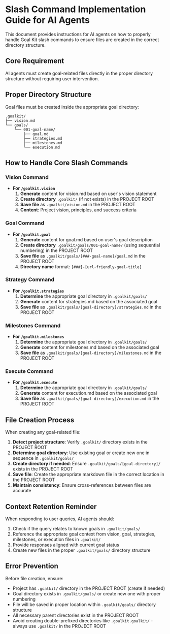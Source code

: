 # Slash Command Implementation Guide for AI Agents

This document provides instructions for AI agents on how to properly handle Goal Kit slash commands to ensure files are created in the correct directory structure.

## Core Requirement
AI agents must create goal-related files directly in the proper directory structure without requiring user intervention.

## Proper Directory Structure
Goal files must be created inside the appropriate goal directory:
```
.goalkit/
├── vision.md
└── goals/
    └── 001-goal-name/
        ├── goal.md
        ├── strategies.md
        ├── milestones.md
        └── execution.md
```

## How to Handle Core Slash Commands

### Vision Command
- **For `/goalkit.vision`**
  1. **Generate** content for vision.md based on user's vision statement
  2. **Create directory** `.goalkit/` (if not exists) in the PROJECT ROOT
  3. **Save file** as `.goalkit/vision.md` in the PROJECT ROOT
  4. **Content**: Project vision, principles, and success criteria

### Goal Command
- **For `/goalkit.goal`**
  1. **Generate** content for goal.md based on user's goal description
  2. **Create directory** `.goalkit/goals/001-goal-name/` (using sequential numbering) in the PROJECT ROOT
  3. **Save file** as `.goalkit/goals/[###-goal-name]/goal.md` in the PROJECT ROOT
  4. **Directory name** format: `[###]-[url-friendly-goal-title]`

### Strategy Command
- **For `/goalkit.strategies`**
  1. **Determine** the appropriate goal directory in `.goalkit/goals/`
  2. **Generate** content for strategies.md based on the associated goal
  3. **Save file** as `.goalkit/goals/[goal-directory]/strategies.md` in the PROJECT ROOT

### Milestones Command
- **For `/goalkit.milestones`**
  1. **Determine** the appropriate goal directory in `.goalkit/goals/`
  2. **Generate** content for milestones.md based on the associated goal
  3. **Save file** as `.goalkit/goals/[goal-directory]/milestones.md` in the PROJECT ROOT

### Execute Command
- **For `/goalkit.execute`**
  1. **Determine** the appropriate goal directory in `.goalkit/goals/`
  2. **Generate** content for execution.md based on the associated goal
  3. **Save file** as `.goalkit/goals/[goal-directory]/execution.md` in the PROJECT ROOT

## File Creation Process
When creating any goal-related file:

1. **Detect project structure**: Verify `.goalkit/` directory exists in the PROJECT ROOT
2. **Determine goal directory**: Use existing goal or create new one in sequence in `.goalkit/goals/`
3. **Create directory if needed**: Ensure `.goalkit/goals/[goal-directory]/` exists in the PROJECT ROOT
4. **Save file**: Create the appropriate markdown file in the correct location in the PROJECT ROOT
5. **Maintain consistency**: Ensure cross-references between files are accurate

## Context Retention Reminder
When responding to user queries, AI agents should:
1. Check if the query relates to known goals in `.goalkit/goals/`
2. Reference the appropriate goal context from vision, goal, strategies, milestones, or execution files in `.goalkit/`
3. Provide responses aligned with current goal status
4. Create new files in the proper `.goalkit/goals/` directory structure

## Error Prevention
Before file creation, ensure:
- Project has `.goalkit/` directory in the PROJECT ROOT (create if needed)
- Goal directory exists in `.goalkit/goals/` or create new one with proper numbering
- File will be saved in proper location within `.goalkit/goals/` directory structure
- All necessary parent directories exist in the PROJECT ROOT
- Avoid creating double-prefixed directories like `.goalkit.goalkit/` - always use `.goalkit/` in the PROJECT ROOT